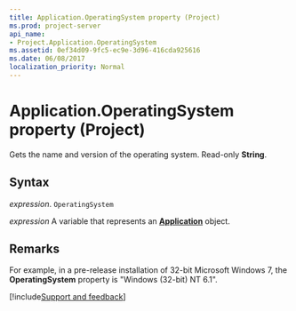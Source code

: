 ```yaml
---
title: Application.OperatingSystem property (Project)
ms.prod: project-server
api_name:
- Project.Application.OperatingSystem
ms.assetid: 0ef34d09-9fc5-ec9e-3d96-416cda925616
ms.date: 06/08/2017
localization_priority: Normal
---
```



# Application.OperatingSystem property (Project)

Gets the name and version of the operating system. Read-only  **String**.


## Syntax

_expression_. `OperatingSystem`

_expression_ A variable that represents an **[Application](Project.Application.md)** object.


## Remarks

For example, in a pre-release installation of 32-bit Microsoft Windows 7, the  **OperatingSystem** property is "Windows (32-bit) NT 6.1".

[!include[Support and feedback](~/includes/feedback-boilerplate.md)]